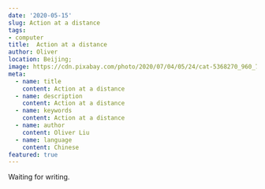 ```yaml
---
date: '2020-05-15'
slug: Action at a distance
tags:
- computer
title:  Action at a distance
author: Oliver
location: Beijing;
image: https://cdn.pixabay.com/photo/2020/07/04/05/24/cat-5368270_960_720.jpg
meta:
  - name: title
    content: Action at a distance
  - name: description
    content: Action at a distance
  - name: keywords
    content: Action at a distance
  - name: author
    content: Oliver Liu
  - name: language
    content: Chinese
featured: true
---
```


Waiting for writing.

